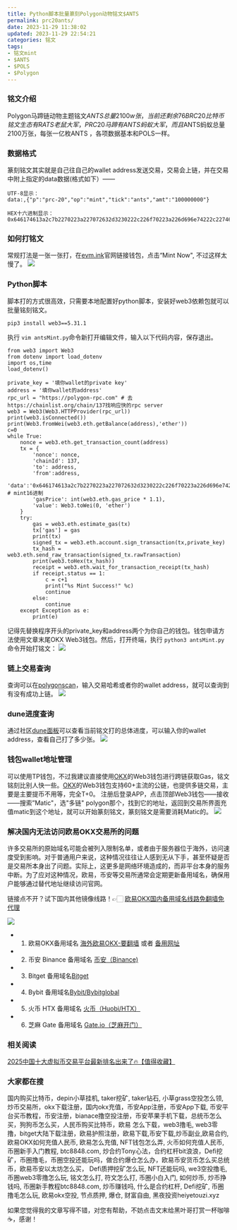 ```yaml
---
title: Python脚本批量篆刻Polygon动物铭文$ANTS
permalink: prc20ants/
date: 2023-11-29 11:38:02
updated: 2023-11-29 22:54:21
categories: 铭文
tags:
- 铭文mint
- $ANTS
- $POLS
- $Polygon
---
```


### 铭文介绍
Polygon马蹄链动物主题铭文$ANTS 总量2100w张，当前还剩余76%，成本很低0.003MATIC一张，可以打了防身。
BRC20比特币铭文生态有RATS老鼠大军，PRC20马蹄有ANTS蚂蚁大军，而且$ANTS蚂蚁总量2100万张，每张一亿枚ANTS ，各项数据基本和POLS一样。 

### 数据格式
篆刻铭文其实就是自己往自己的wallet address发送交易，交易会上链，并在交易中附上指定的data数据(格式如下）——
```
UTF-8显示：
data:,{"p":"prc-20","op":"mint","tick":"ants","amt":"100000000"}

HEX十六进制显示：
0x646174613a2c7b2270223a227072632d3230222c226f70223a226d696e74222c227469636b223a22616e7473222c22616d74223a22313030303030303030227d
```

### 如何打铭文
常规打法是一张一张打，在[evm.ink](https://evm.ink/tokens?chainId=eip155%3A137&searchTick=ants)官网链接钱包，点击“Mint Now", 不过这样太慢了。
![](https://ac63e02.webp.li/prc20-ants-001.png)

### Python脚本
脚本打的方式很高效，只需要本地配置好python脚本，安装好web3依赖包就可以批量铭刻铭文。
```
pip3 install web3==5.31.1
```

执行 `vim antsMint.py`命令新打开编辑文件，输入以下代码内容，保存退出。
```
from web3 import Web3
from dotenv import load_dotenv
import os,time
load_dotenv()

private_key = '填你wallet的private key'
address = '填你wallet的address'
rpc_url = "https://polygon-rpc.com" # 去https://chainlist.org/chain/137找响应快的rpc server
web3 = Web3(Web3.HTTPProvider(rpc_url))
print(web3.isConnected()) 
print(Web3.fromWei(web3.eth.getBalance(address),'ether')) 
c=0
while True:
    nonce = web3.eth.get_transaction_count(address)
    tx = {
        'nonce': nonce,
        'chainId': 137,
        'to': address, 
        'from':address,
        'data':'0x646174613a2c7b2270223a227072632d3230222c226f70223a226d696e74222c227469636b223a22616e7473222c22616d74223a22313030303030303030227d',   # mint16进制
        'gasPrice': int(web3.eth.gas_price * 1.1),
        'value': Web3.toWei(0, 'ether') 
    }
    try:
        gas = web3.eth.estimate_gas(tx) 
        tx['gas'] = gas 
        print(tx)
        signed_tx = web3.eth.account.sign_transaction(tx,private_key)
        tx_hash = web3.eth.send_raw_transaction(signed_tx.rawTransaction)
        print(web3.toHex(tx_hash))
        receipt = web3.eth.wait_for_transaction_receipt(tx_hash)
        if receipt.status == 1:
            c = c+1
            print("%s Mint Success!" %c)
            continue
        else:
            continue
    except Exception as e:
        print(e)
```

记得先替换程序开头的private_key和address两个为你自己的钱包。钱包申请方法使用文章末尾OKX Web3钱包。然后，打开终端，执行 `python3 antsMint.py`命令开始打铭文：
![](https://ac63e02.webp.li/prc20-ants-002.png)

### 链上交易查询
查询可以在[polygonscan](https://polygonscan.com/txs)，输入交易哈希或者你的wallet address，就可以查询到有没有成功上链。
![](https://ac63e02.webp.li/prc20-ants-003.png)


### dune进度查询
通过社区[dune面板](https://dune.com/qihai613/ants)可以查看当前铭文打的总体进度，可以输入你的wallet address，查看自己打了多少张。
![](https://ac63e02.webp.li/prc20-ants-004.png)


### 钱包wallet地址管理
可以使用TP钱包，不过我建议直接使用[OKX](https://www.chouyi.kim/zh-hans/join/76527935 )的Web3钱包进行跨链获取Gas，铭文铭刻比别人快一些。[OKX](https://www.chouyi.kim/zh-hans/join/76527935 )的Web3钱包支持60+主流的公链，也提供多链交易，主要是主要提币不用等，完全T+0。
注册后登录APP，点击顶部Web3钱包——接收——搜索”Matic"，选"多链" polygon那个，找到它的地址，返回到交易所界面充值matic到这个地址，就可以开始篆刻铭文，篆刻铭文是需要消耗Matic的。
![](https://ac63e02.webp.li/prc20-ants-005.png)

### 解决国内无法访问欧易OKX交易所的问题
许多交易所的原始域名可能会被列入限制名单，或者由于服务器位于海外，访问速度受到影响。对于普通用户来说，这种情况往往让人感到无从下手，甚至怀疑是否是交易所本身出了问题。实际上，这更多是网络环境造成的，而非平台本身的服务中断。为了应对这种情况，欧易，币安等交易所通常会定期更新备用域名，确保用户能够通过替代地址继续访问官网。

链接点不开？试下国内其他镜像线路！👉🏻 [欧易OKX国内备用域名线路免翻墙免代理](https://vlink.cc/okxcn)

[![](https://307e939.webp.li/20250812124552161.png)](https://vlink.cc/okxcn)


- 1. 欧易OKX备用域名 [海外欧易OKX-要翻墙](https://www.okx.com/zh-hans/join/76527935) 或者 [备用网址](https://www.chouyi.kim/zh-hans/join/76527935) 
- 2. 币安 Binance 备用域名 [币安（Binance)](https://binanceuz.co/zh-CN/register?ref=36457687)
- 3. Bitget 备用域名[Bitget](https://www.glassgs.com/zh-CN/referral/register?from=referral&clacCode=VRNEYUTR)
- 4. Bybit 备用域名[Bybit/Bybitglobal](https://www.bybitglobal.com/zh-MY/invite/?ref=VMKORMM)
- 5. 火币 HTX 备用域名 [火币（Huobi/HTX）](https://www.htx.com/invite/zh-cn/1f?invite_code=whf45223)
- 6. 芝麻 Gate 备用域名 [Gate.io（芝麻开门）](https://www.gateex.cc/zh/signup?ref_type=103&ref=A1ERAQ)

### 相关阅读
[2025中国十大虚拟币交易平台最新排名出来了🔥【值得收藏】](https://btc8848.com/top-10-exchanges/)


###  大家都在搜
国内购买比特币，depin小草挂机, taker挖矿, taker钻石, 小草grass空投怎么领, 炒币交易所，okx下载注册，国内okx充值，币安App注册，币安App下载, 币安平台买币教程，币安注册，bianace撸空投注册，币安苹果手机下载，总统币怎么买，狗狗币怎么买，人民币购买比特币，欧易 怎么下载，web3撸毛, web3零撸，bitget大陆下载注册，欧易护照注册，欧易下载,币安下载,炒币副业,欧易合约, 欧易OKX如何充值人民币, 欧易怎么充值, NFT钱包怎么弄, 火币如何充值人民币, 币圈新手入门教程, btc8848.com, 炒合约Tony心法，合约杠杆bit浪浪，Defi挖矿，币圈撸毛，币圈空投还能玩吗，做合约爆仓怎么办，欧易币安货币怎么买总统币，欧易币安以太坊怎么买， Defi质押挖矿怎么玩, NFT还能玩吗, we3空投撸毛, 币圈web3零撸怎么玩, 铭文怎么打, 符文怎么打, 币圈小白入门, 如何炒币, 炒币挣钱吗, 币圈新手教程btc8848.com, 炒币赚钱吗, 什么是合约杠杆, Defi挖矿, 币圈撸毛怎么玩, 欧易okx空投, 节点质押, 爆仓, 财富自由, 黑夜投资heiyetouzi.xyz

如果您觉得我的文章写得不错，对您有帮助，不妨点击文末给黑叶哥打赏一杯咖啡☕️，感谢！


